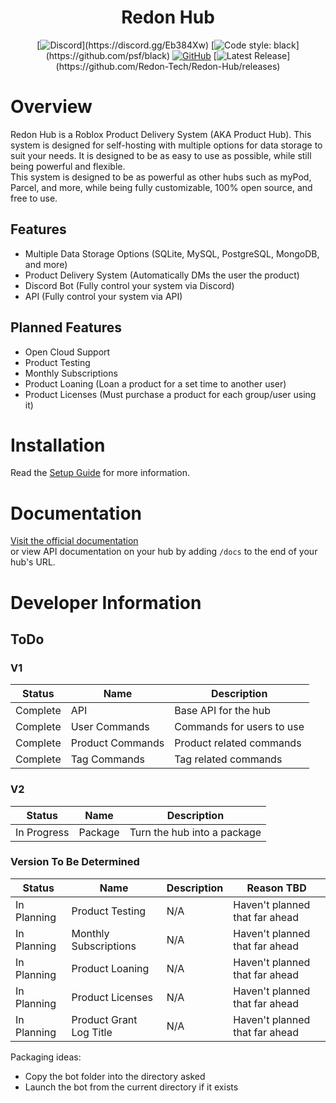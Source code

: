 <h1 align="center">Redon Hub</h1>

<div align="center">
  
  [![Discord](https://img.shields.io/discord/536555061510144020?label=discord&logo=discord&logoColor=rgb(255,255,255)&labelColor=302d41&style=for-the-badge)](https://discord.gg/Eb384Xw)
  [![Code style: black](https://img.shields.io/badge/code%20style-black-000000.svg?logo=devdotto&logoColor=rgb(255,255,255)&labelColor=302d41&style=for-the-badge)](https://github.com/psf/black)
  [![GitHub](https://img.shields.io/github/license/redon-tech/Redon-Hub?labelColor=302d41&style=for-the-badge)](https://mit-license.org/)
  [![Latest Release](https://img.shields.io/github/v/release/redon-tech/Redon-Hub?logo=robloxstudio&logoColor=rgb(255,255,255)&labelColor=302d41&style=for-the-badge)](https://github.com/Redon-Tech/Redon-Hub/releases)
  
</div>

# Overview
Redon Hub is a Roblox Product Delivery System (AKA Product Hub). This system is designed for self-hosting with multiple options for data storage to suit your needs. It is designed to be as easy to use as possible, while still being powerful and flexible.
\
This system is designed to be as powerful as other hubs such as myPod, Parcel, and more, while being fully customizable, 100% open source, and free to use.

## Features

- Multiple Data Storage Options (SQLite, MySQL, PostgreSQL, MongoDB, and more)
- Product Delivery System (Automatically DMs the user the product)
- Discord Bot (Fully control your system via Discord)
- API (Fully control your system via API)

## Planned Features

- Open Cloud Support
- Product Testing
- Monthly Subscriptions
- Product Loaning (Loan a product for a set time to another user)
- Product Licenses (Must purchase a product for each group/user using it)

# Installation

Read the [Setup Guide](https://hub.redon.tech/setup/overview/) for more information.

# Documentation

[Visit the official documentation](https://hub.redon.tech/)\
or view API documentation on your hub by adding `/docs` to the end of your hub's URL.

# Developer Information

## ToDo

### V1
| Status   | Name             | Description               |
| -------- | ---------------- | ------------------------- |
| Complete | API              | Base API for the hub      |
| Complete | User Commands    | Commands for users to use |
| Complete | Product Commands | Product related commands  |
| Complete | Tag Commands     | Tag related commands      |


### V2

| Status      | Name    | Description                 |
| ----------- | ------- | --------------------------- |
| In Progress | Package | Turn the hub into a package |

### Version To Be Determined
| Status      | Name                    | Description | Reason TBD                     |
| ----------- | ----------------------- | ----------- | ------------------------------ |
| In Planning | Product Testing         | N/A         | Haven't planned that far ahead |
| In Planning | Monthly Subscriptions   | N/A         | Haven't planned that far ahead |
| In Planning | Product Loaning         | N/A         | Haven't planned that far ahead |
| In Planning | Product Licenses        | N/A         | Haven't planned that far ahead |
| In Planning | Product Grant Log Title | N/A         | Haven't planned that far ahead |

Packaging ideas:
- Copy the bot folder into the directory asked
- Launch the bot from the current directory if it exists